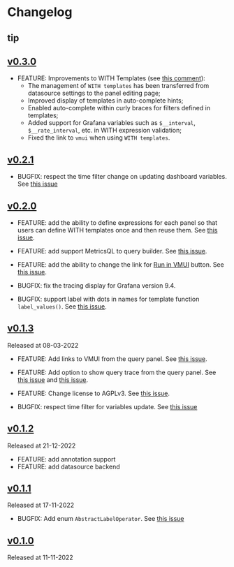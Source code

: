 # Changelog

## tip

## [v0.3.0](https://github.com/VictoriaMetrics/grafana-datasource/releases/tag/v0.3.0)

* FEATURE: Improvements to WITH Templates (see [this comment](https://github.com/VictoriaMetrics/grafana-datasource/issues/35#issuecomment-1578649762)):
  - The management of `WITH templates` has been transferred from datasource settings to the panel editing page;
  - Improved display of templates in auto-complete hints;
  - Enabled auto-complete within curly braces for filters defined in templates;
  - Added support for Grafana variables such as `$__interval`, `$__rate_interval`, etc. in WITH expression validation;
  - Fixed the link to `vmui` when using `WITH templates`.

## [v0.2.1](https://github.com/VictoriaMetrics/grafana-datasource/releases/tag/v0.2.1)

* BUGFIX: respect the time filter change on updating dashboard variables. See [this issue](https://github.com/VictoriaMetrics/grafana-datasource/issues/47)

## [v0.2.0](https://github.com/VictoriaMetrics/grafana-datasource/releases/tag/v0.2.0)

* FEATURE: add the ability to define expressions for each panel so that users can define WITH templates once and then reuse them. See [this issue](https://github.com/VictoriaMetrics/grafana-datasource/issues/35).
* FEATURE: add support MetricsQL to query builder. See [this issue](https://github.com/VictoriaMetrics/grafana-datasource/issues/66).
* FEATURE: add the ability to change the link for [Run in VMUI](https://docs.victoriametrics.com/#vmui) button. See [this issue](https://github.com/VictoriaMetrics/grafana-datasource/issues/61).

* BUGFIX: fix the tracing display for Grafana version 9.4.
* BUGFIX: support label with dots in names for template function `label_values()`. See [this issue](https://github.com/VictoriaMetrics/grafana-datasource/issues/74).

## [v0.1.3](https://github.com/VictoriaMetrics/grafana-datasource/releases/tag/v0.1.3)

Released at 08-03-2022

* FEATURE: Add links to VMUI from the query panel. See [this issue](https://github.com/VictoriaMetrics/grafana-datasource/issues/34).
* FEATURE: Add option to show query trace from the query panel. See [this issue](https://github.com/VictoriaMetrics/grafana-datasource/issues/36) and [this issue](https://github.com/VictoriaMetrics/grafana-datasource/issues/53).
* FEATURE: Change license to AGPLv3. See [this issue](https://github.com/VictoriaMetrics/grafana-datasource/issues/22).

* BUGFIX: respect time filter for variables update. See [this issue](https://github.com/VictoriaMetrics/grafana-datasource/issues/47)

## [v0.1.2](https://github.com/VictoriaMetrics/grafana-datasource/releases/tag/v0.1.2)

Released at 21-12-2022

* FEATURE: add annotation support
* FEATURE: add datasource backend

## [v0.1.1](https://github.com/VictoriaMetrics/grafana-datasource/releases/tag/v0.1.1)

Released at 17-11-2022

* BUGFIX: Add enum `AbstractLabelOperator`. See [this issue](https://github.com/VictoriaMetrics/grafana-datasource/issues/14)

## [v0.1.0](https://github.com/VictoriaMetrics/grafana-datasource/releases/tag/v0.1.0)

Released at 11-11-2022
